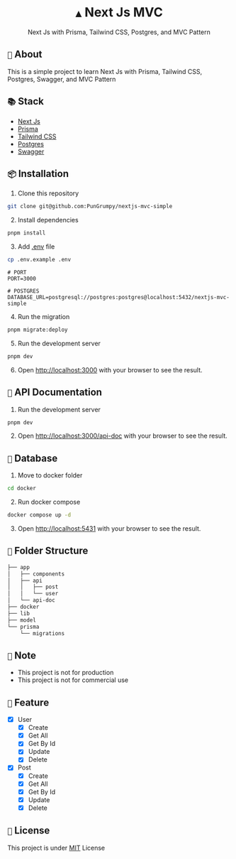 <div align="center">
    <h1><code>▲</code> Next Js MVC</h1>
    <p>Next Js with Prisma, Tailwind CSS, Postgres, and MVC Pattern</p>
</div>

## `📝` About

This is a simple project to learn Next Js with Prisma, Tailwind CSS, Postgres, Swagger, and MVC Pattern

## `📚` Stack

- [Next Js](https://nextjs.org/)
- [Prisma](https://www.prisma.io/)
- [Tailwind CSS](https://tailwindcss.com/)
- [Postgres](https://www.postgresql.org/)
- [Swagger](https://swagger.io/)

## `📦` Installation

1. Clone this repository

```bash
git clone git@github.com:PunGrumpy/nextjs-mvc-simple
```

2. Install dependencies

```bash
pnpm install
```

3. Add [.env](./.env.example) file

```bash
cp .env.example .env
```

```env
# PORT
PORT=3000

# POSTGRES
DATABASE_URL=postgresql://postgres:postgres@localhost:5432/nextjs-mvc-simple
```

4. Run the migration

```bash
pnpm migrate:deploy
```

5. Run the development server

```bash
pnpm dev
```

6. Open [http://localhost:3000](http://localhost:3000) with your browser to see the result.

## `📝` API Documentation

1. Run the development server

```bash
pnpm dev
```

2. Open [http://localhost:3000/api-doc](http://localhost:3000/api-doc) with your browser to see the result.

## `🏢` Database

1. Move to docker folder

```bash
cd docker
```

2. Run docker compose

```bash
docker compose up -d
```

3. Open [http://localhost:5431](http://localhost:5431) with your browser to see the result.

## `📂` Folder Structure

```bash
├── app
│   ├── components
│   ├── api
│   │   ├── post
│   │   └── user
│   └── api-doc
├── docker
├── lib
├── model
└── prisma
    └── migrations
```

## `📝` Note

- This project is not for production
- This project is not for commercial use

## `📝` Feature

- [x] User
  - [x] Create
  - [x] Get All
  - [x] Get By Id
  - [x] Update
  - [x] Delete
- [x] Post
  - [x] Create
  - [x] Get All
  - [x] Get By Id
  - [x] Update
  - [x] Delete

## `📝` License

This project is under [MIT](LICENSE) License
